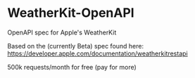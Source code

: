 # WeatherKit-OpenAPI
OpenAPI spec for Apple's WeatherKit

Based on the (currently Beta) spec found here: https://developer.apple.com/documentation/weatherkitrestapi

500k requests/month for free (pay for more)
